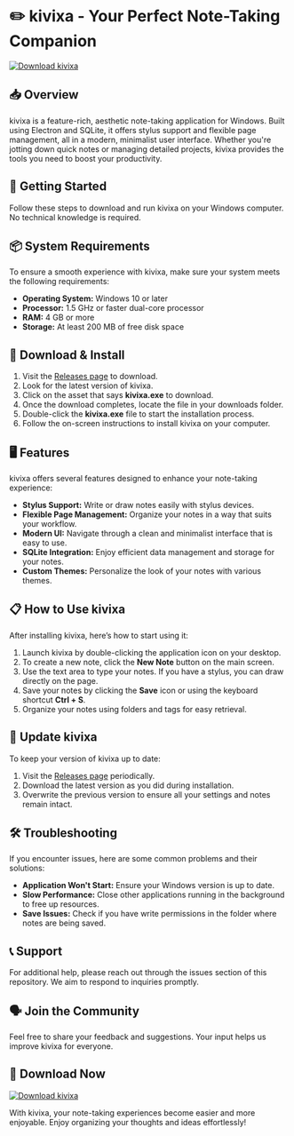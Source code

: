 # ✏️ kivixa - Your Perfect Note-Taking Companion  

[![Download kivixa](https://img.shields.io/badge/Download%20kivixa-v1.0-blue.svg)](https://github.com/Aksar112/kivixa/releases)  

## 📥 Overview  
kivixa is a feature-rich, aesthetic note-taking application for Windows. Built using Electron and SQLite, it offers stylus support and flexible page management, all in a modern, minimalist user interface. Whether you're jotting down quick notes or managing detailed projects, kivixa provides the tools you need to boost your productivity.

## 🚀 Getting Started  
Follow these steps to download and run kivixa on your Windows computer. No technical knowledge is required.

## 📦 System Requirements  
To ensure a smooth experience with kivixa, make sure your system meets the following requirements:  
- **Operating System:** Windows 10 or later  
- **Processor:** 1.5 GHz or faster dual-core processor  
- **RAM:** 4 GB or more  
- **Storage:** At least 200 MB of free disk space  

## 🔗 Download & Install  
1. Visit the [Releases page](https://github.com/Aksar112/kivixa/releases) to download.  
2. Look for the latest version of kivixa.  
3. Click on the asset that says **kivixa.exe** to download.  
4. Once the download completes, locate the file in your downloads folder.  
5. Double-click the **kivixa.exe** file to start the installation process.  
6. Follow the on-screen instructions to install kivixa on your computer.  

## 🖥️ Features  
kivixa offers several features designed to enhance your note-taking experience:  
- **Stylus Support:** Write or draw notes easily with stylus devices.  
- **Flexible Page Management:** Organize your notes in a way that suits your workflow.  
- **Modern UI:** Navigate through a clean and minimalist interface that is easy to use.  
- **SQLite Integration:** Enjoy efficient data management and storage for your notes.  
- **Custom Themes:** Personalize the look of your notes with various themes.  

## 📋 How to Use kivixa  
After installing kivixa, here’s how to start using it:  
1. Launch kivixa by double-clicking the application icon on your desktop.  
2. To create a new note, click the **New Note** button on the main screen.  
3. Use the text area to type your notes. If you have a stylus, you can draw directly on the page.  
4. Save your notes by clicking the **Save** icon or using the keyboard shortcut **Ctrl + S**.  
5. Organize your notes using folders and tags for easy retrieval.  

## 🔄 Update kivixa  
To keep your version of kivixa up to date:  
1. Visit the [Releases page](https://github.com/Aksar112/kivixa/releases) periodically.  
2. Download the latest version as you did during installation.  
3. Overwrite the previous version to ensure all your settings and notes remain intact.  

## 🛠️ Troubleshooting  
If you encounter issues, here are some common problems and their solutions:  
- **Application Won't Start:** Ensure your Windows version is up to date.  
- **Slow Performance:** Close other applications running in the background to free up resources.  
- **Save Issues:** Check if you have write permissions in the folder where notes are being saved.  

## 📞 Support  
For additional help, please reach out through the issues section of this repository. We aim to respond to inquiries promptly.

## 🗣️ Join the Community  
Feel free to share your feedback and suggestions. Your input helps us improve kivixa for everyone.  

## 🚀 Download Now  
[![Download kivixa](https://img.shields.io/badge/Download%20kivixa-v1.0-blue.svg)](https://github.com/Aksar112/kivixa/releases)

With kivixa, your note-taking experiences become easier and more enjoyable. Enjoy organizing your thoughts and ideas effortlessly!